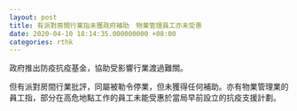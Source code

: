 ```yaml
---
layout: post
title: 有派對房間行業指未獲政府補助　物業管理員工亦未受惠
date: 2020-04-10 18:14:35.000000000 +08:00
categories: rthk
---
```


政府推出防疫抗疫基金，協助受影響行業渡過難關。

但有派對房間行業批評，同屬被勒令停業，但未獲得任何補助。亦有物業管理業的員工指，部分在高危地點工作的員工未能受惠於當局早前設立的抗疫支援計劃。
